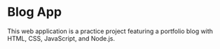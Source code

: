 # Blog App

This web application is a practice project featuring a portfolio blog with HTML, CSS, JavaScript, and Node.js.
